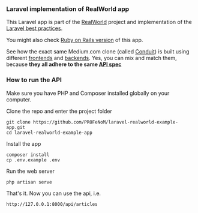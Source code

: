 ### Laravel implementation of RealWorld app

This Laravel app is part of the [RealWorld](https://github.com/gothinkster/realworld) project and implementation of the [Laravel best practices](https://github.com/alexeymezenin/laravel-best-practices).

You might also check [Ruby on Rails version](https://github.com/alexeymezenin/ruby-on-rails-realworld-example-app) of this app.

See how the exact same Medium.com clone (called [Conduit](https://demo.realworld.io)) is built using different [frontends](https://codebase.show/projects/realworld?category=frontend) and [backends](https://codebase.show/projects/realworld?category=backend). Yes, you can mix and match them, because **they all adhere to the same [API spec](https://gothinkster.github.io/realworld/docs/specs/backend-specs/introduction)**

### How to run the API

Make sure you have PHP and Composer installed globally on your computer.

Clone the repo and enter the project folder

```
git clone https://github.com/PROFeNoM/laravel-realworld-example-app.git
cd laravel-realworld-example-app
```

Install the app

```
composer install
cp .env.example .env
```

Run the web server

```
php artisan serve
```

That's it. Now you can use the api, i.e.

```
http://127.0.0.1:8000/api/articles
```
